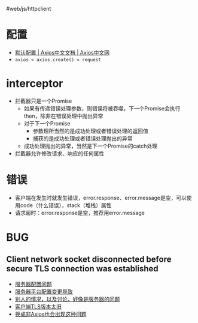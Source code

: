 #web/js/httpclient 

# 配置
- [默认配置 | Axios中文文档 | Axios中文网](https://www.axios-http.cn/docs/config_defaults#%E9%85%8D%E7%BD%AE%E7%9A%84%E4%BC%98%E5%85%88%E7%BA%A7)
- `axios < axios.create() < request`

# interceptor
- 拦截器只是一个Promise
	- 如果有传递错误处理参数，则错误将被吞噬，下一个Promise会执行then，除非在错误处理中抛出异常
	- 对于下一个Promise
		- 参数理所当然的是成功处理或者错误处理的返回值
		- 捕获的是成功处理或者错误处理抛出的异常
	- 成功处理抛出的异常，当然是下一个Promise的catch处理
- 拦截器允许修改请求、响应的任何属性

# 错误
- 客户端在发生时就发生错误，error.response、error.message是空，可以使用code（什么错误），stack（堆栈）属性
- 请求超时：error.response是空，推荐用error.message




# BUG
## Client network socket  disconnected before secure TLS connection was established

- [服务器配置问题](https://stackoverflow.com/questions/67579933/https-post-via-axios-throwing-error-client-network-socket-disconnected-eproto)
- [服务器平台配置变更导致](https://www.workerman.net/q/9255)
- [别人的情况，以及讨论，好像是服务器的问题](https://community.fly.io/t/error-client-network-socket-disconnected-before-secure-tls-connection-was-established/3911/7)
- [客户端TLS版本太旧](https://stackoverflow.com/questions/61402539/node-js-client-network-socket-disconnected-before-secure-tls-connection-was-es)
- [换成非Axios也会出现这种问题](https://stackoom.com/question/3mjsK)